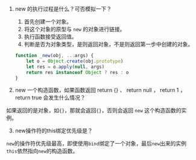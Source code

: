 1. new 的执行过程是什么？可否模拟一下？

    1. 首先创建一个对象。
    2. 将这个对象的原型与 `new` 的对象进行链接。
    3. 执行函数接受返回值。
    4. 判断是否为对象类型，是则返回对象，不是则返回第一步中创建的对象。

    ```js
    function _new(obj, ...args) {
        let o = Object.create(obj.prototype)
        let res = o.apply(null, args)
        return res instanceof Object ? res : o
    }
    ```

2. new 一个构造函数，如果函数返回 return {} 、 return null ， return 1 ， return true 会发生什么情况？

如果返回的是对象，如`{}`，那就会返回`{}`，否则会返回 `new` 这个构造函数的实例。

3. new操作符的this绑定优先级是？

`new`的操作符优先级最高，即使使用`bind`绑定了一个对象，最后`new`出来的实例`this`依然指向`new`的构造函数。